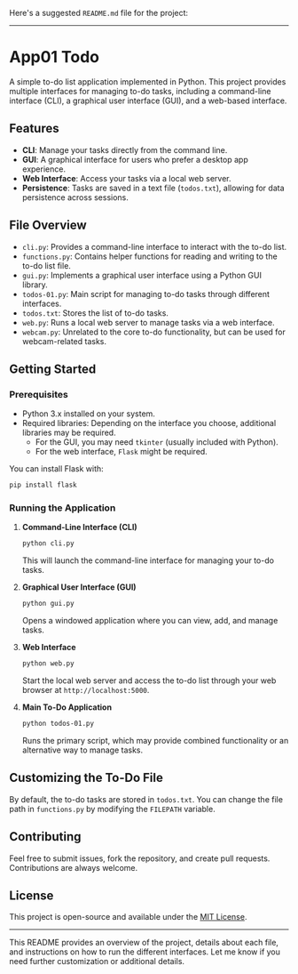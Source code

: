 Here's a suggested `README.md` file for the project:

---

# App01 Todo

A simple to-do list application implemented in Python. This project provides multiple interfaces for managing to-do tasks, including a command-line interface (CLI), a graphical user interface (GUI), and a web-based interface.

## Features

- **CLI**: Manage your tasks directly from the command line.
- **GUI**: A graphical interface for users who prefer a desktop app experience.
- **Web Interface**: Access your tasks via a local web server.
- **Persistence**: Tasks are saved in a text file (`todos.txt`), allowing for data persistence across sessions.

## File Overview

- `cli.py`: Provides a command-line interface to interact with the to-do list.
- `functions.py`: Contains helper functions for reading and writing to the to-do list file.
- `gui.py`: Implements a graphical user interface using a Python GUI library.
- `todos-01.py`: Main script for managing to-do tasks through different interfaces.
- `todos.txt`: Stores the list of to-do tasks.
- `web.py`: Runs a local web server to manage tasks via a web interface.
- `webcam.py`: Unrelated to the core to-do functionality, but can be used for webcam-related tasks.

## Getting Started

### Prerequisites

- Python 3.x installed on your system.
- Required libraries: Depending on the interface you choose, additional libraries may be required.
  - For the GUI, you may need `tkinter` (usually included with Python).
  - For the web interface, `Flask` might be required.

You can install Flask with:
```bash
pip install flask
```

### Running the Application

1. **Command-Line Interface (CLI)**
   ```bash
   python cli.py
   ```
   This will launch the command-line interface for managing your to-do tasks.

2. **Graphical User Interface (GUI)**
   ```bash
   python gui.py
   ```
   Opens a windowed application where you can view, add, and manage tasks.

3. **Web Interface**
   ```bash
   python web.py
   ```
   Start the local web server and access the to-do list through your web browser at `http://localhost:5000`.

4. **Main To-Do Application**
   ```bash
   python todos-01.py
   ```
   Runs the primary script, which may provide combined functionality or an alternative way to manage tasks.

## Customizing the To-Do File

By default, the to-do tasks are stored in `todos.txt`. You can change the file path in `functions.py` by modifying the `FILEPATH` variable.

## Contributing

Feel free to submit issues, fork the repository, and create pull requests. Contributions are always welcome.

## License

This project is open-source and available under the [MIT License](LICENSE).

---

This README provides an overview of the project, details about each file, and instructions on how to run the different interfaces. Let me know if you need further customization or additional details.
